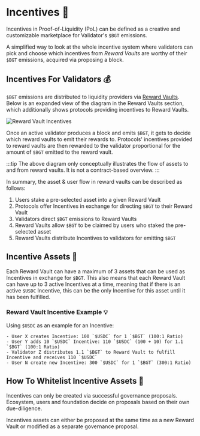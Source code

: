 # Incentives 💎

Incentives in Proof-of-Liquidity (PoL) can be defined as a creative and customizable marketplace for Validator's `$BGT` emissions.

A simplified way to look at the whole incentive system where validators can pick and choose which incentives from _Reward Vaults_ are worthy of their `$BGT` emissions, acquired via proposing a block.

## Incentives For Validators 💰

`$BGT` emissions are distributed to liquidity providers via [Reward Vaults](/learn/pol/rewardvaults). Below is an expanded view of the diagram in the Reward Vaults section, which additionally shows protocols providing incentives to Reward Vaults.

![Reward Vault Incentives](/assets/reward-vault-incentives.png)

Once an active validator produces a block and emits `$BGT`, it gets to decide which reward vaults to emit their rewards to. Protocols' incentives provided to reward vaults are then rewarded to the validator proportional for the amount of `$BGT` emitted to the reward vault.

:::tip
The above diagram only conceptually illustrates the flow of assets to and from reward vaults. It is not a contract-based overview.
:::

In summary, the asset & user flow in reward vaults can be described as follows:

1. Users stake a pre-selected asset into a given Reward Vault
2. Protocols offer Incentives in exchange for directing `$BGT` to their Reward Vault
3. Validators direct `$BGT` emissions to Reward Vaults
4. Reward Vaults allow `$BGT` to be claimed by users who staked the pre-selected asset
5. Reward Vaults distribute Incentives to validators for emitting `$BGT`

## Incentive Assets 🏦

Each Reward Vault can have a maximum of 3 assets that can be used as Incentives in exchange for `$BGT`. This also means that each Reward Vault can have up to 3 active Incentives at a time, meaning that if there is an active `$USDC` Incentive, this can be the only Incentive for this asset until it has been fulfilled.

### Reward Vault Incentive Example 💡

Using `$USDC` as an example for an Incentive:

```
- User X creates Incentive: 100 `$USDC` for 1 `$BGT` (100:1 Ratio)
- User Y adds 10 `$USDC` Incentive: 110 `$USDC` (100 + 10) for 1.1 `$BGT` (100:1 Ratio)
- Validator Z distributes 1.1 `$BGT` to Reward Vault to fulfill Incentive and receives 110 `$USDC`
- User N create new Incentive: 300 `$USDC` for 1 `$BGT` (300:1 Ratio)
```

## How To Whitelist Incentive Assets 📝

Incentives can only be created via successful governance proposals. Ecosystem, users and foundation decide on proposals based on their own due-diligence.

Incentives assets can either be proposed at the same time as a new Reward Vault or modified as a separate governance proposal.
